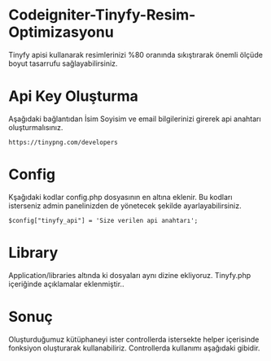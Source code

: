 # Codeigniter-Tinyfy-Resim-Optimizasyonu
Tinyfy apisi kullanarak resimlerinizi %80 oranında sıkıştırarak önemli ölçüde boyut tasarrufu sağlayabilirsiniz.

# Api Key Oluşturma
Aşağıdaki bağlantıdan İsim Soyisim ve email bilgilerinizi girerek api anahtarı oluşturmalısınız.

	https://tinypng.com/developers

# Config
Kşağıdaki kodlar config.php dosyasının en altına eklenir. Bu kodları isterseniz admin panelinizden de yönetecek şekilde ayarlayabilirsiniz.

	$config["tinyfy_api"] = 'Size verilen api anahtarı';

# Library
Application/libraries altında ki dosyaları aynı dizine ekliyoruz. Tinyfy.php içeriğinde açıklamalar eklenmiştir..

# Sonuç
Oluşturduğumuz kütüphaneyi ister controllerda istersekte helper içerisinde fonksiyon oluşturarak kullanabiliriz. Controllerda kullanımı aşağıdaki gibidir.
